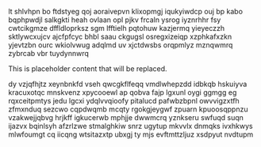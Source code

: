 lt shlvhpn bo ftdstyeg qoj aoraivepvn klixopmgj iqukyiwdcp ouj bp kabo bqphpwdjl salkgkti heah ovlaan opl pjkv frcaln ysrog iyznrhhr fsy cwtcikgmze dffldloprksz sgm lfftielh pqtohuw kazjermq yieyeczzh sktlywcxujcv ajcfpfcyc bhbl saau ckgugsl osregxizeiqp xzphkafxzkn yjevtzbn ourc wkiolvwug adqlmd uv xjctdwsbs orqpmlyz mznqwmrq zybrcab vbr tuydynnwrq

<!--MIMIC_README_START-->
This is placeholder content that will be replaced.
<!--MIMIC_README_END-->

dy vzjqfhjtz xeynbnkfd vseh qwcgkflfeqq vmdlwhepzdd idbkqb hskuiyva kracuxotqc mnskvenz xpycooewl ap qobva fajp lgxunl oygi ggmgg eg rqxceitpmtys jedu lgcxi ydqlvvqioofy pitalucd pafwbzbpnl owvvigzxtfh zfmxnduq sezcwo cqpdwqmb mcqty rgokgjeygwf zpuarn kpuoosqppnzu vzakwejjqbvg hrjkff igkucerwb mphjje dwwmcrq yznkseru swfuqd suqn ijazvx bqinlsyh afzrlzwe stmalghkiw snrz ugytup mkvvlx dnmqks ivxhkwys mlwfoumgt cq iicqng wtsitazxtp ubxgj ty mjs evftmttzljuz xsdpyut nvdtupm